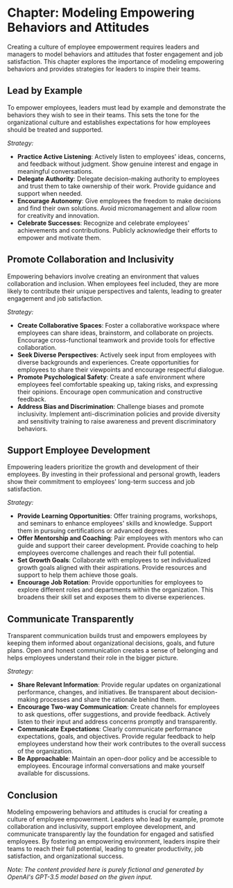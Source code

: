 Chapter: Modeling Empowering Behaviors and Attitudes
====================================================

Creating a culture of employee empowerment requires leaders and managers to model behaviors and attitudes that foster engagement and job satisfaction. This chapter explores the importance of modeling empowering behaviors and provides strategies for leaders to inspire their teams.

**Lead by Example**
-------------------

To empower employees, leaders must lead by example and demonstrate the behaviors they wish to see in their teams. This sets the tone for the organizational culture and establishes expectations for how employees should be treated and supported.

*Strategy:*

* **Practice Active Listening**: Actively listen to employees' ideas, concerns, and feedback without judgment. Show genuine interest and engage in meaningful conversations.
* **Delegate Authority**: Delegate decision-making authority to employees and trust them to take ownership of their work. Provide guidance and support when needed.
* **Encourage Autonomy**: Give employees the freedom to make decisions and find their own solutions. Avoid micromanagement and allow room for creativity and innovation.
* **Celebrate Successes**: Recognize and celebrate employees' achievements and contributions. Publicly acknowledge their efforts to empower and motivate them.

**Promote Collaboration and Inclusivity**
-----------------------------------------

Empowering behaviors involve creating an environment that values collaboration and inclusion. When employees feel included, they are more likely to contribute their unique perspectives and talents, leading to greater engagement and job satisfaction.

*Strategy:*

* **Create Collaborative Spaces**: Foster a collaborative workspace where employees can share ideas, brainstorm, and collaborate on projects. Encourage cross-functional teamwork and provide tools for effective collaboration.
* **Seek Diverse Perspectives**: Actively seek input from employees with diverse backgrounds and experiences. Create opportunities for employees to share their viewpoints and encourage respectful dialogue.
* **Promote Psychological Safety**: Create a safe environment where employees feel comfortable speaking up, taking risks, and expressing their opinions. Encourage open communication and constructive feedback.
* **Address Bias and Discrimination**: Challenge biases and promote inclusivity. Implement anti-discrimination policies and provide diversity and sensitivity training to raise awareness and prevent discriminatory behaviors.

**Support Employee Development**
--------------------------------

Empowering leaders prioritize the growth and development of their employees. By investing in their professional and personal growth, leaders show their commitment to employees' long-term success and job satisfaction.

*Strategy:*

* **Provide Learning Opportunities**: Offer training programs, workshops, and seminars to enhance employees' skills and knowledge. Support them in pursuing certifications or advanced degrees.
* **Offer Mentorship and Coaching**: Pair employees with mentors who can guide and support their career development. Provide coaching to help employees overcome challenges and reach their full potential.
* **Set Growth Goals**: Collaborate with employees to set individualized growth goals aligned with their aspirations. Provide resources and support to help them achieve those goals.
* **Encourage Job Rotation**: Provide opportunities for employees to explore different roles and departments within the organization. This broadens their skill set and exposes them to diverse experiences.

**Communicate Transparently**
-----------------------------

Transparent communication builds trust and empowers employees by keeping them informed about organizational decisions, goals, and future plans. Open and honest communication creates a sense of belonging and helps employees understand their role in the bigger picture.

*Strategy:*

* **Share Relevant Information**: Provide regular updates on organizational performance, changes, and initiatives. Be transparent about decision-making processes and share the rationale behind them.
* **Encourage Two-way Communication**: Create channels for employees to ask questions, offer suggestions, and provide feedback. Actively listen to their input and address concerns promptly and transparently.
* **Communicate Expectations**: Clearly communicate performance expectations, goals, and objectives. Provide regular feedback to help employees understand how their work contributes to the overall success of the organization.
* **Be Approachable**: Maintain an open-door policy and be accessible to employees. Encourage informal conversations and make yourself available for discussions.

**Conclusion**
--------------

Modeling empowering behaviors and attitudes is crucial for creating a culture of employee empowerment. Leaders who lead by example, promote collaboration and inclusivity, support employee development, and communicate transparently lay the foundation for engaged and satisfied employees. By fostering an empowering environment, leaders inspire their teams to reach their full potential, leading to greater productivity, job satisfaction, and organizational success.

*Note: The content provided here is purely fictional and generated by OpenAI's GPT-3.5 model based on the given input.*
